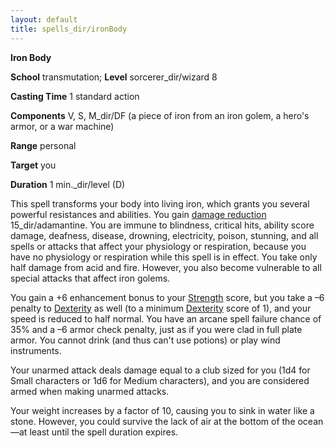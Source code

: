 ```yaml
---
layout: default
title: spells_dir/ironBody
---
```

 **Iron Body**

**School** transmutation; **Level** sorcerer_dir/wizard 8

**Casting Time** 1 standard action

**Components** V, S, M_dir/DF (a piece of iron from an iron golem, a hero's armor, or a war machine)

**Range** personal

**Target** you

**Duration** 1 min._dir/level (D)

This spell transforms your body into living iron, which grants you several powerful resistances and abilities. You gain [damage reduction](../glossary#_damage-reduction) 15_dir/adamantine. You are immune to blindness, critical hits, ability score damage, deafness, disease, drowning, electricity, poison, stunning, and all spells or attacks that affect your physiology or respiration, because you have no physiology or respiration while this spell is in effect. You take only half damage from acid and fire. However, you also become vulnerable to all special attacks that affect iron golems.

You gain a +6 enhancement bonus to your [Strength](../gettingStarted#_strength) score, but you take a –6 penalty to [Dexterity](../gettingStarted#_dexterity) as well (to a minimum [Dexterity](../gettingStarted#_dexterity) score of 1), and your speed is reduced to half normal. You have an arcane spell failure chance of 35% and a –6 armor check penalty, just as if you were clad in full plate armor. You cannot drink (and thus can't use potions) or play wind instruments.

Your unarmed attack deals damage equal to a club sized for you (1d4 for Small characters or 1d6 for Medium characters), and you are considered armed when making unarmed attacks.

Your weight increases by a factor of 10, causing you to sink in water like a stone. However, you could survive the lack of air at the bottom of the ocean—at least until the spell duration expires.

